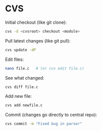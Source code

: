 # CVS

Initial checkout (like git clone):

```bash
cvs -d <cvsroot> checkout <module>
```

Pull latest changes (like git pull):

```bash
cvs update -dP
```

Edit files:

```bash
nano file.c   # (or cvs edit file.c)
```

See what changed:

```bash
cvs diff file.c
```

Add new file:

```bash
cvs add newfile.c
```

Commit (changes go directly to central repo):

```bash
cvs commit -m "Fixed bug in parser"
```
